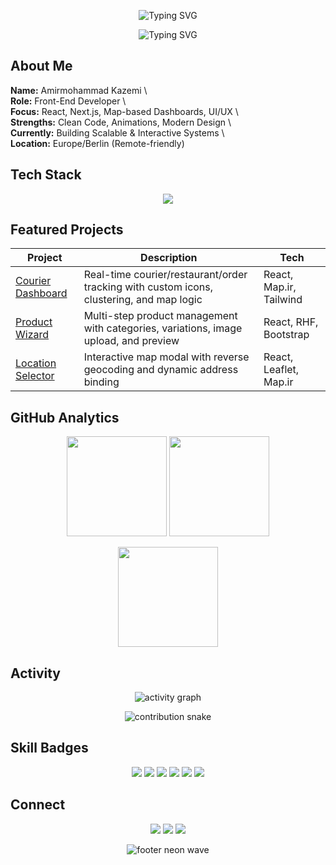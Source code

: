 <p align="center">
  <img src="https://readme-typing-svg.herokuapp.com?font=Orbitron&size=36&duration=3000&color=6AAFE6&center=true&vCenter=true&width=800&lines=Hey+There+👋" alt="Typing SVG" />
</p>
<p align="center">
  <img src="https://readme-typing-svg.herokuapp.com?font=Orbitron&size=28&duration=2500&color=6AAFE6&center=true&vCenter=true&width=600&lines=I'm+Amirmohammad+Kazemi" alt="Typing SVG"/>
</p>

## About Me

**Name:** Amirmohammad Kazemi  \  
**Role:** Front-End Developer  \  
**Focus:** React, Next.js, Map-based Dashboards, UI/UX  \  
**Strengths:** Clean Code, Animations, Modern Design  \  
**Currently:** Building Scalable & Interactive Systems  \  
**Location:** Europe/Berlin (Remote-friendly)

## Tech Stack

<p align="center">
  <img src="https://skillicons.dev/icons?i=react,nextjs,ts,js,html,css,tailwind,bootstrap,laravel,php,nodejs,mysql,git,github,vite,figma,vercel&theme=dark" />
</p>

## Featured Projects

| Project | Description | Tech |
|---|---|---|
| [Courier Dashboard](https://github.com/Tocka69) | Real-time courier/restaurant/order tracking with custom icons, clustering, and map logic | React, Map.ir, Tailwind |
| [Product Wizard](https://github.com/Tocka69) | Multi-step product management with categories, variations, image upload, and preview | React, RHF, Bootstrap |
| [Location Selector](https://github.com/Tocka69) | Interactive map modal with reverse geocoding and dynamic address binding | React, Leaflet, Map.ir |

## GitHub Analytics

<p align="center">
  <img src="https://github-readme-stats.vercel.app/api?username=Tocka69&show_icons=true&hide_border=true&bg_color=0d1117&title_color=6AAFE6&icon_color=6AA6C7&text_color=c9d1d9" height="160"/>
  <img src="https://github-readme-streak-stats.herokuapp.com/?user=Tocka69&hide_border=true&background=0d1117&ring=5AA6C7&fire=5AA6C7&currStreakLabel=6AAFE6&dates=c9d1d9" height="160"/>
</p>

<p align="center">
  <img src="https://github-readme-stats.vercel.app/api/top-langs/?username=Tocka69&layout=compact&hide_border=true&bg_color=0d1117&title_color=6AAFE6&text_color=c9d1d9" height="160"/>
</p>

## Activity

<p align="center">
  <img src="https://github-readme-activity-graph.vercel.app/graph?username=Tocka69&bg_color=0d1117&line=5AA6C7&point=5AA6C7&color=c9d1d9&hide_border=true" alt="activity graph"/>
</p>

<p align="center">
  <img src="https://github-profile-trophy.vercel.app/?username=Tocka69&theme=algolia&no-frame=true&no-bg=true&margin-w=12" alt="contribution snake"/>
</p>

## Skill Badges

<p align="center">
  <img src="https://img.shields.io/badge/React-0d1117?style=for-the-badge&logo=react&logoColor=6AAFE6"/>
  <img src="https://img.shields.io/badge/Next.js-0d1117?style=for-the-badge&logo=next.js&logoColor=c9d1d9"/>
  <img src="https://img.shields.io/badge/Tailwind-0d1117?style=for-the-badge&logo=tailwindcss&logoColor=6AAFE6"/>
  <img src="https://img.shields.io/badge/TypeScript-0d1117?style=for-the-badge&logo=typescript&logoColor=6AAFE6"/>
  <img src="https://img.shields.io/badge/Laravel-0d1117?style=for-the-badge&logo=laravel&logoColor=c9d1d9"/>
  <img src="https://img.shields.io/badge/Map.ir-0d1117?style=for-the-badge&logo=mapbox&logoColor=5AA6C7"/>
</p>

## Connect

<p align="center">
  <a href="https://github.com/Tocka69"><img src="https://img.shields.io/badge/GitHub-0d1117?style=for-the-badge&logo=github&logoColor=6AAFE6"></a>
  <a href="https://www.linkedin.com/in/your-link"><img src="https://img.shields.io/badge/LinkedIn-0d1117?style=for-the-badge&logo=linkedin&logoColor=5AA6C7"></a>
  <a href="mailto:your.email@example.com"><img src="https://img.shields.io/badge/Email-0d1117?style=for-the-badge&logo=gmail&logoColor=6AAFE6"></a>
</p>

<p align="center">
  <img src="https://capsule-render.vercel.app/api?type=waving&height=140&section=footer&color=0:2e3440,100:5AA6C7" alt="footer neon wave"/>
</p>
